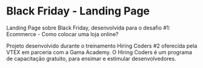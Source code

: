 # Black Friday - Landing Page

Landing Page sobre Black Friday, desenvolvida para o desafio #1: Ecommerce - Como colocar uma loja online?

Projeto desenvolvido durante o treinamento Hiring Coders #2 oferecida pela VTEX em parceria com a Gama Academy. O Hiring Coders é um programa de capacitação gratuito, para ensimar e estimular desenvolvedores. 
